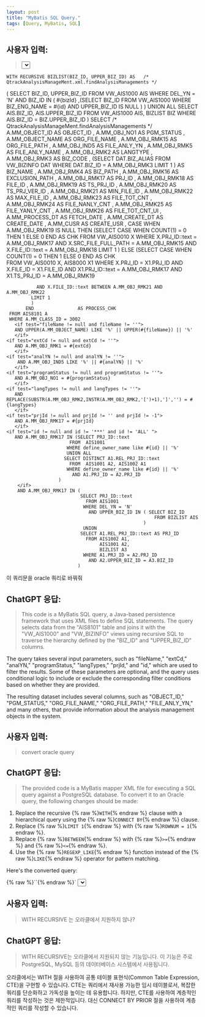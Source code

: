 ```yaml
---
layout: post
title: "MyBatis SQL Query."
tags: [Query, MyBatis, SQL]
---
```


## 사용자 입력:
>   <select id="findAnalysisManagements" resultMap="AnalysisManagementMap">
    WITH RECURSIVE BIZLIST(BIZ_ID, UPPER_BIZ_ID) AS   /* QtrackAnalysisManageMent.xml.findAnalysisManagements */
(
  SELECT BIZ_ID, UPPER_BIZ_ID 
    FROM VW_AIS1000 AIS
   WHERE DEL_YN = 'N'
   <if test="(id != '***' and id != 'ALL') or (bizId != '***' and bizId != 0) ">
     AND BIZ_ID IN ( #{bizId} ,(SELECT BIZ_ID 
                                  FROM VW_AIS1000
                                 WHERE BIZ_ENG_NAME = #{id}
                                   AND UPPER_BIZ_ID IS NULL
                               )
                   )
   UNION ALL
  SELECT AIS.BIZ_ID, AIS.UPPER_BIZ_ID 
    FROM VW_AIS1000 AIS, BIZLIST BIZ
   WHERE AIS.BIZ_ID = BIZ.UPPER_BIZ_ID
   </if>
)
    SELECT /* QtrackAnalysisManageMent.findAnalysisManagements */
          A.MM_OBJECT_ID     AS OBJECT_ID
        , A.MM_OBJ_NO1        AS PGM_STATUS
        , A.MM_OBJECT_NAME    AS ORG_FILE_NAME
        , A.MM_OBJ_RMK15      AS ORG_FILE_PATH
        , A.MM_OBJ_IND5       AS FILE_ANLY_YN
        , A.MM_OBJ_RMK5       AS FILE_ANLY_NAME
        , A.MM_OBJ_RMK2       AS LANGTYPE
        , A.MM_OBJ_RMK3       AS BIZ_CODE
        , (SELECT DAT.BIZ_ALIAS
             FROM VW_BIZINFO DAT
            WHERE DAT.BIZ_ID = A.MM_OBJ_RMK3
            LIMIT 1 )         AS BIZ_NAME
        , A.MM_OBJ_RMK4       AS BIZ_PATH
        , A.MM_OBJ_RMK16      AS EXCLUSION_PATH
        , A.MM_OBJ_RMK17      AS PRJ_ID
        , A.MM_OBJ_RMK18      AS FILE_ID
        , A.MM_OBJ_RMK19      AS TS_PRJ_ID
        , A.MM_OBJ_RMK20      AS TS_PRJ_VER_ID
        , A.MM_OBJ_RMK21      AS MIN_FILE_ID
        , A.MM_OBJ_RMK22      AS MAX_FILE_ID
        , A.MM_OBJ_RMK23      AS FILE_TOT_CNT
        , A.MM_OBJ_RMK24      AS FILE_NANLY_CNT
        , A.MM_OBJ_RMK25      AS FILE_YANLY_CNT
        , A.MM_OBJ_RMK26      AS FILE_TOT_CNT_UI
        , A.MM_PROCESS_DT     AS FETCH_DATE
        , A.MM_CREATE_DT      AS CREATE_DATE
        , A.MM_CUSR           AS CREATE_USR
        , CASE WHEN A.MM_OBJ_RMK19 IS NULL THEN
            (SELECT CASE WHEN COUNT(1) = 0 THEN 1 ELSE 0 END AS CHK
              FROM VW_AIS0010 X
             WHERE X.PRJ_ID::text  = A.MM_OBJ_RMK17
               AND X.SRC_FILE_FULL_PATH = A.MM_OBJ_RMK15
               AND X.FILE_ID::text            = A.MM_OBJ_RMK18
             LIMIT 1
            )
          ELSE
            (SELECT CASE WHEN COUNT(1) = 0 THEN 1 ELSE 0 END AS CHK   
              FROM VW_AIS0010 X, AIS8000 X1
             WHERE X.PRJ_ID         = X1.PRJ_ID
               AND X.FILE_ID        = X1.FILE_ID
               AND X1.PRJ_ID::text        = A.MM_OBJ_RMK17
               AND X1.TS_PRJ_ID     = A.MM_OBJ_RMK19

               AND X.FILE_ID::text BETWEEN A.MM_OBJ_RMK21 AND A.MM_OBJ_RMK22
             LIMIT 1
             )
           END                AS PROCESS_CHK
     FROM AIS8101 A
     WHERE A.MM_CLASS_ID = 3002
       <if test="fileName != null and fileName != ''">
       AND UPPER(A.MM_OBJECT_NAME) LIKE '%' || UPPER(#{fileName}) || '%'
       </if>
    <if test="extCd != null and extCd != ''">
       AND A.MM_OBJ_RMK1 = #{extCd}
       </if>
    <if test="analYN != null and analYN != ''">
        AND A.MM_OBJ_IND5 LIKE '%' || #{analYN} || '%'
       </if>
    <if test="programStatus != null and programStatus != ''">
       AND A.MM_OBJ_NO1 = #{programStatus}
       </if>
    <if test="langTypes != null and langTypes != ''">
       AND REPLACE(SUBSTR(A.MM_OBJ_RMK2,INSTR(A.MM_OBJ_RMK2,'[')+1),']','') = #{langTypes}
       </if>
    <if test="prjId != null and prjId != '' and prjId != -1">
       AND A.MM_OBJ_RMK17 = #{prjId}
       </if>
    <if test="id != null and id != '***' and id != 'ALL' ">
       AND A.MM_OBJ_RMK17 IN (SELECT PRJ_ID::text
                           FROM  AIS1001
                          WHERE define_owner_name like #{id} || '%'
                          UNION ALL
                         SELECT DISTINCT A1.REL_PRJ_ID::text
                           FROM  AIS1001 A2, AIS1002 A1
                          WHERE define_owner_name like #{id} || '%'
                            AND A1.PRJ_ID = A2.PRJ_ID
                       )
        </if>
        AND A.MM_OBJ_RMK17 IN (
                               SELECT PRJ_ID::text
                                 FROM AIS1001
                                WHERE DEL_YN = 'N'
                                  AND UPPER_BIZ_ID IN ( SELECT BIZ_ID
                                                          FROM BIZLIST AIS
                                                      )
                                UNION
                               SELECT A1.REL_PRJ_ID::text AS PRJ_ID
                                 FROM AIS1002 A1,
                                      AIS1001 A2,
                                      BIZLIST A3
                                WHERE A1.PRJ_ID = A2.PRJ_ID
                                  AND A2.UPPER_BIZ_ID = A3.BIZ_ID
                              )
  </select>   이 쿼리문을 oracle 쿼리로 바꿔줘

## ChatGPT 응답:
> This code is a MyBatis SQL query, a Java-based persistence framework that uses XML files to define SQL statements. The query selects data from the "AIS8101" table and joins it with the "VW_AIS1000" and "VW_BIZINFO" views using recursive SQL to traverse the hierarchy defined by the "BIZ_ID" and "UPPER_BIZ_ID" columns.

The query takes several input parameters, such as "fileName," "extCd," "analYN," "programStatus," "langTypes," "prjId," and "id," which are used to filter the results. Some of these parameters are optional, and the query uses conditional logic to include or exclude the corresponding filter conditions based on whether they are provided.

The resulting dataset includes several columns, such as "OBJECT_ID," "PGM_STATUS," "ORG_FILE_NAME," "ORG_FILE_PATH," "FILE_ANLY_YN," and many others, that provide information about the analysis management objects in the system.

## 사용자 입력:
> convert oracle query

## ChatGPT 응답:
> The provided code is a MyBatis mapper XML file for executing a SQL query against a PostgreSQL database. To convert it to an Oracle query, the following changes should be made:

1. Replace the recursive {% raw %}`WITH`{% endraw %} clause with a hierarchical query using the {% raw %}`CONNECT BY`{% endraw %} clause.
2. Replace {% raw %}`LIMIT 1`{% endraw %} with {% raw %}`ROWNUM = 1`{% endraw %}.
3. Replace {% raw %}`BETWEEN`{% endraw %} with {% raw %}`>=`{% endraw %} and {% raw %}`<=`{% endraw %}.
4. Use the {% raw %}`REGEXP_LIKE`{% endraw %} function instead of the {% raw %}`LIKE`{% endraw %} operator for pattern matching.

Here's the converted query:

{% raw %}``{% endraw %}`
<select id="findAnalysisManagements" resultMap="AnalysisManagementMap">
    SELECT /* QtrackAnalysisManageMent.findAnalysisManagements */
          A.MM_OBJECT_ID     AS OBJECT_ID
        , A.MM_OBJ_NO1        AS PGM_STATUS
        , A.MM_OBJECT_NAME    AS ORG_FILE_NAME
        , A.MM_OBJ_RMK15      AS ORG_FILE_PATH
        , A.MM_OBJ_IND5       AS FILE_ANLY_YN
        , A.MM_OBJ_RMK5       AS FILE_ANLY_NAME
        , A.MM_OBJ_RMK2       AS LANGTYPE
        , A.MM_OBJ_RMK3       AS BIZ_CODE
        , (SELECT DAT.BIZ_ALIAS
             FROM VW_BIZINFO DAT
            WHERE DAT.BIZ_ID = A.MM_OBJ_RMK3
            AND ROWNUM = 1)    AS BIZ_NAME
        , A.MM_OBJ_RMK4       AS BIZ_PATH
        , A.MM_OBJ_RMK16      AS EXCLUSION_PATH
        , A.MM_OBJ_RMK17      AS PRJ_ID
        , A.MM_OBJ_RMK18      AS FILE_ID
        , A.MM_OBJ_RMK19      AS TS_PRJ_ID
        , A.MM_OBJ_RMK20      AS TS_PRJ_VER_ID
        , A.MM_OBJ_RMK21      AS MIN_FILE_ID
        , A.MM_OBJ_RMK22      AS MAX_FILE_ID
        , A.MM_OBJ_RMK23      AS FILE_TOT_CNT
        , A.MM_OBJ_RMK24      AS FILE_NANLY_CNT
        , A.MM_OBJ_RMK25      AS FILE_YANLY_CNT
        , A.MM_OBJ_RMK26      AS FILE_TOT_CNT_UI
        , A.MM_PROCESS_DT     AS FETCH_DATE
        , A.MM_CREATE_DT      AS CREATE_DATE
        , A.MM_CUSR           AS CREATE_USR
        , CASE WHEN A.MM_OBJ_RMK19 IS NULL THEN
            (SELECT CASE WHEN COUNT(1) = 0 THEN 1 ELSE 0 END AS CHK
              FROM VW_AIS0010 X
             WHERE X.PRJ_ID = TO_NUMBER(A.MM_OBJ_RMK17)
               AND X.SRC_FILE_FULL_PATH = A.MM_OBJ_RMK15
               AND X.FILE_ID = TO_NUMBER(A.MM_OBJ_RMK18)
             AND ROWNUM = 1
            )
          ELSE
            (SELECT CASE WHEN COUNT(1) = 0 THEN 1 ELSE 0 END AS CHK   
              FROM VW_AIS0010 X, AIS8000 X1
             WHERE X.PRJ_ID = X1.PRJ_ID
               AND X.FILE_ID = X1.FILE_ID
               AND X1.PRJ_ID = TO_NUMBER(A.MM_OBJ_RMK17)
               AND X1.TS_PRJ_ID = A.MM_OBJ_RMK19
               AND TO_NUMBER(X.FILE_ID) >= TO_NUMBER(A.MM_OBJ_RMK21)
               AND TO_NUMBER(X.FILE_ID) <= TO_NUMBER(A.MM_OBJ_RMK22)
             AND ROWNUM = 1
             )
           END                AS PROCESS_CHK


## 사용자 입력:
> WITH RECURSIVE 는 오라클에서 지원하지 않나?

## ChatGPT 응답:
> WITH RECURSIVE는 오라클에서 지원되지 않는 기능입니다. 이 기능은 주로 PostgreSQL, MySQL 등의 데이터베이스 시스템에서 사용됩니다. 

오라클에서는 WITH 절을 사용하여 공통 테이블 표현식(Common Table Expression, CTE)을 구현할 수 있습니다. CTE는 쿼리에서 재사용 가능한 임시 테이블로서, 복잡한 쿼리를 단순화하고 가독성을 높이는 데 유용합니다. 하지만, CTE를 사용하여 계층적인 쿼리를 작성하는 것은 제한적입니다. 대신 CONNECT BY PRIOR 절을 사용하여 계층적인 쿼리를 작성할 수 있습니다.

